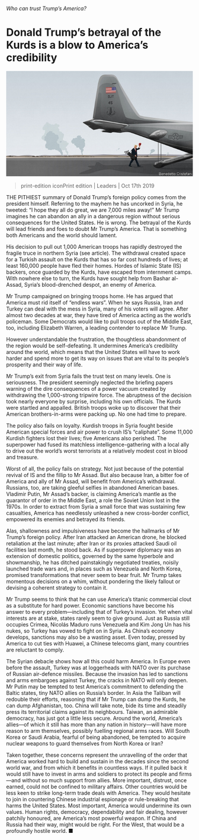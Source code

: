 ###### Who can trust Trump’s America?

# Donald Trump’s betrayal of the Kurds is a blow to America’s credibility 

![image](images/20191019_LDD001_1.jpg) 

> print-edition iconPrint edition | Leaders | Oct 17th 2019 

THE PITHIEST summary of Donald Trump’s foreign policy comes from the president himself. Referring to the mayhem he has uncorked in Syria, he tweeted: “I hope they all do great, we are 7,000 miles away!” Mr Trump imagines he can abandon an ally in a dangerous region without serious consequences for the United States. He is wrong. The betrayal of the Kurds will lead friends and foes to doubt Mr Trump’s America. That is something both Americans and the world should lament. 

His decision to pull out 1,000 American troops has rapidly destroyed the fragile truce in northern Syria (see article). The withdrawal created space for a Turkish assault on the Kurds that has so far cost hundreds of lives; at least 160,000 people have fled their homes. Hordes of Islamic State (IS) backers, once guarded by the Kurds, have escaped from internment camps. With nowhere else to turn, the Kurds have sought help from Bashar al-Assad, Syria’s blood-drenched despot, an enemy of America. 

Mr Trump campaigned on bringing troops home. He has argued that America must rid itself of “endless wars”. When he says Russia, Iran and Turkey can deal with the mess in Syria, many of his voters will agree. After almost two decades at war, they have tired of America acting as the world’s policeman. Some Democrats would like to pull troops out of the Middle East, too, including Elizabeth Warren, a leading contender to replace Mr Trump. 

However understandable the frustration, the thoughtless abandonment of the region would be self-defeating. It undermines America’s credibility around the world, which means that the United States will have to work harder and spend more to get its way on issues that are vital to its people’s prosperity and their way of life. 

Mr Trump’s exit from Syria fails the trust test on many levels. One is seriousness. The president seemingly neglected the briefing papers warning of the dire consequences of a power vacuum created by withdrawing the 1,000-strong tripwire force. The abruptness of the decision took nearly everyone by surprise, including his own officials. The Kurds were startled and appalled. British troops woke up to discover that their American brothers-in-arms were packing up. No one had time to prepare. 

The policy also fails on loyalty. Kurdish troops in Syria fought beside American special forces and air power to crush IS’s “caliphate”. Some 11,000 Kurdish fighters lost their lives; five Americans also perished. The superpower had fused its matchless intelligence-gathering with a local ally to drive out the world’s worst terrorists at a relatively modest cost in blood and treasure. 

Worst of all, the policy fails on strategy. Not just because of the potential revival of IS and the fillip to Mr Assad. But also because Iran, a bitter foe of America and ally of Mr Assad, will benefit from America’s withdrawal. Russians, too, are taking gleeful selfies in abandoned American bases. Vladimir Putin, Mr Assad’s backer, is claiming America’s mantle as the guarantor of order in the Middle East, a role the Soviet Union lost in the 1970s. In order to extract from Syria a small force that was sustaining few casualties, America has needlessly unleashed a new cross-border conflict, empowered its enemies and betrayed its friends. 

Alas, shallowness and impulsiveness have become the hallmarks of Mr Trump’s foreign policy. After Iran attacked an American drone, he blocked retaliation at the last minute; after Iran or its proxies attacked Saudi oil facilities last month, he stood back. As if superpower diplomacy was an extension of domestic politics, governed by the same hyperbole and showmanship, he has ditched painstakingly negotiated treaties, noisily launched trade wars and, in places such as Venezuela and North Korea, promised transformations that never seem to bear fruit. Mr Trump takes momentous decisions on a whim, without pondering the likely fallout or devising a coherent strategy to contain it. 

Mr Trump seems to think that he can use America’s titanic commercial clout as a substitute for hard power. Economic sanctions have become his answer to every problem—including that of Turkey’s invasion. Yet when vital interests are at stake, states rarely seem to give ground. Just as Russia still occupies Crimea, Nicolás Maduro runs Venezuela and Kim Jong Un has his nukes, so Turkey has vowed to fight on in Syria. As China’s economy develops, sanctions may also be a wasting asset. Even today, pressed by America to cut ties with Huawei, a Chinese telecoms giant, many countries are reluctant to comply. 

The Syrian debacle shows how all this could harm America. In Europe even before the assault, Turkey was at loggerheads with NATO over its purchase of Russian air-defence missiles. Because the invasion has led to sanctions and arms embargoes against Turkey, the cracks in NATO will only deepen. Mr Putin may be tempted to test America’s commitment to defending the Baltic states, tiny NATO allies on Russia’s border. In Asia the Taliban will redouble their efforts, reasoning that if Mr Trump can dump the Kurds, he can dump Afghanistan, too. China will take note, bide its time and steadily press its territorial claims against its neighbours. Taiwan, an admirable democracy, has just got a little less secure. Around the world, America’s allies—of which it still has more than any nation in history—will have more reason to arm themselves, possibly fuelling regional arms races. Will South Korea or Saudi Arabia, fearful of being abandoned, be tempted to acquire nuclear weapons to guard themselves from North Korea or Iran? 

Taken together, these concerns represent the unravelling of the order that America worked hard to build and sustain in the decades since the second world war, and from which it benefits in countless ways. If it pulled back it would still have to invest in arms and soldiers to protect its people and firms—and without so much support from allies. More important, distrust, once earned, could not be confined to military affairs. Other countries would be less keen to strike long-term trade deals with America. They would hesitate to join in countering Chinese industrial espionage or rule-breaking that harms the United States. Most important, America would undermine its own values. Human rights, democracy, dependability and fair dealing, however patchily honoured, are America’s most powerful weapon. If China and Russia had their way, might would be right. For the West, that would be a profoundly hostile world. ■ 

